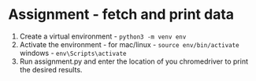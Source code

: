 # Assignment - fetch and print data 
1. Create a virtual environment - 
`python3 -m venv env`
2. Activate the environment - 
for mac/linux - `source env/bin/activate` windows - `env\Scripts\activate`
3. Run assignment.py and enter the location of you chromedriver to print the desired results.
